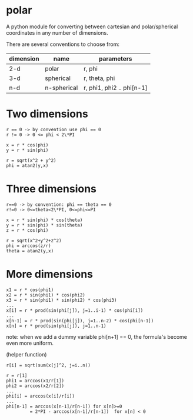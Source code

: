 polar
=====

A python module for converting between cartesian and polar/spherical coordinates in any number of dimensions.

There are several conventions to choose from:

| dimension  | name  | parameters |
| --- | --- | --- |
|    2-d     | polar | r, phi     |
|    3-d     | spherical | r, theta, phi |
|    n-d     | n-spherical | r, phi1, phi2 .. phi[n-1] |

Two dimensions
==============

    r == 0 -> by convention use phi == 0
    r != 0 -> 0 <= phi < 2\*PI

    x = r * cos(phi)
    y = r * sin(phi)

    r = sqrt(x^2 + y^2)
    phi = atan2(y,x)

Three dimensions
================

    r==0 -> by convention: phi == theta == 0
    r!=0 -> 0<=theta<2\*PI, 0<=phi<=PI

    x = r * sin(phi) * cos(theta)
    y = r * sin(phi) * sin(theta)
    z = r * cos(phi)

    r = sqrt(x^2+y^2+z^2)
    phi = arccos(z/r)
    theta = atan2(y,x)

More dimensions
===============

    x1 = r * cos(phi1)
    x2 = r * sin(phi1) * cos(phi2)
    x3 = r * sin(phi1) * sin(phi2) * cos(phi3)
    ...
    x[i] = r * prod(sin(phi[j]), j=1..i-1) * cos(phi[i])
    ...
    x[n-1] = r * prod(sin(phi[j]), j=1..n-2) * cos(phi[n-1])
    x[n] = r * prod(sin(phi[j]), j=1..n-1)

note: when we add a dummy variable phi[n+1] == 0, the formula's become even more uniform.


(helper function)

    r[i] = sqrt(sum(x[j]^2, j=i..n))

    r = r[1]
    phi1 = arccos(x1/r[1])
    phi2 = arccos(x2/r[2])
    ...
    phi[i] = arccos(x[i]/r[i])
    ...
    phi[n-1] = arccos(x[n-1]/r[n-1]) for x[n]>=0
             = 2*PI - arccos(x[n-1]/r[n-1])  for x[n] < 0

